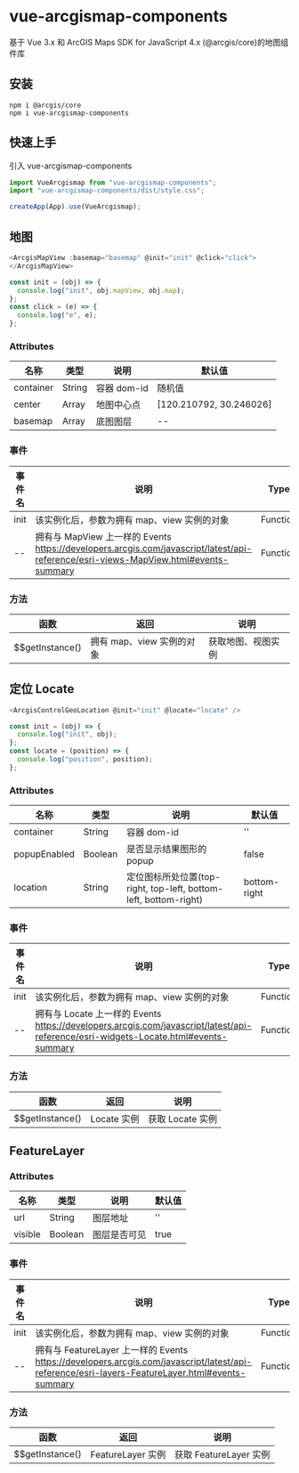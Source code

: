 # vue-arcgismap-components

基于 Vue 3.x 和 ArcGIS Maps SDK for JavaScript 4.x (@arcgis/core)的地图组件库

## 安装

```
npm i @arcgis/core
npm i vue-arcgismap-components
```

## 快速上手

引入 vue-arcgismap-components

```javascript
import VueArcgismap from "vue-arcgismap-components";
import "vue-arcgismap-components/dist/style.css";

createApp(App).use(VueArcgismap);
```

## 地图

```js
<ArcgisMapView :basemap="basemap" @init="init" @click="click">
</ArcgisMapView>

const init = (obj) => {
  console.log("init", obj.mapView, obj.map);
};
const click = (e) => {
  console.log("e", e);
};
```

### Attributes

| 名称      | 类型   | 说明        | 默认值                  |
| --------- | ------ | ----------- | ----------------------- |
| container | String | 容器 dom-id | 随机值                  |
| center    | Array  | 地图中心点  | [120.210792, 30.246026] |
| basemap   | Array  | 底图图层    | --                      |

### 事件

| 事件名 | 说明                                                                                                                                | Type     |
| ------ | ----------------------------------------------------------------------------------------------------------------------------------- | -------- |
| init   | 该实例化后，参数为拥有 map、view 实例的对象                                                                                         | Function |
| --     | 拥有与 MapView 上一样的 Events https://developers.arcgis.com/javascript/latest/api-reference/esri-views-MapView.html#events-summary | Function |

### 方法

| 函数            | 返回                      | 说明               |
| --------------- | ------------------------- | ------------------ |
| $$getInstance() | 拥有 map、view 实例的对象 | 获取地图、视图实例 |

## 定位 Locate

```js
<ArcgisControlGeoLocation @init="init" @locate="locate" />

const init = (obj) => {
  console.log("init", obj);
};
const locate = (position) => {
  console.log("position", position);
};
```

### Attributes

| 名称         | 类型    | 说明                                                             | 默认值       |
| ------------ | ------- | ---------------------------------------------------------------- | ------------ |
| container    | String  | 容器 dom-id                                                      | ''           |
| popupEnabled | Boolean | 是否显示结果图形的 popup                                         | false        |
| location     | String  | 定位图标所处位置(top-right, top-left, bottom-left, bottom-right) | bottom-right |

### 事件

| 事件名 | 说明                                                                                                                                | Type     |
| ------ | ----------------------------------------------------------------------------------------------------------------------------------- | -------- |
| init   | 该实例化后，参数为拥有 map、view 实例的对象                                                                                         | Function |
| --     | 拥有与 Locate 上一样的 Events https://developers.arcgis.com/javascript/latest/api-reference/esri-widgets-Locate.html#events-summary | Function |

### 方法

| 函数            | 返回        | 说明             |
| --------------- | ----------- | ---------------- |
| $$getInstance() | Locate 实例 | 获取 Locate 实例 |

## FeatureLayer

### Attributes

| 名称    | 类型    | 说明         | 默认值 |
| ------- | ------- | ------------ | ------ |
| url     | String  | 图层地址     | ''     |
| visible | Boolean | 图层是否可见 | true   |

### 事件

| 事件名 | 说明                                                                                                                                           | Type     |
| ------ | ---------------------------------------------------------------------------------------------------------------------------------------------- | -------- |
| init   | 该实例化后，参数为拥有 map、view 实例的对象                                                                                                    | Function |
| --     | 拥有与 FeatureLayer 上一样的 Events https://developers.arcgis.com/javascript/latest/api-reference/esri-layers-FeatureLayer.html#events-summary | Function |

### 方法

| 函数            | 返回              | 说明                   |
| --------------- | ----------------- | ---------------------- |
| $$getInstance() | FeatureLayer 实例 | 获取 FeatureLayer 实例 |
